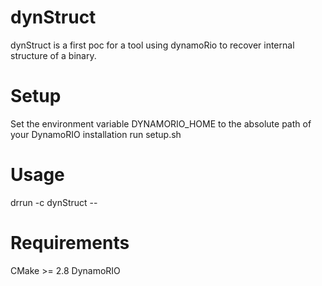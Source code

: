 # dynStruct
dynStruct is a first poc for a tool using dynamoRio to recover internal structure of a binary.

# Setup
Set the environment variable DYNAMORIO_HOME to the absolute path of your DynamoRIO installation
run setup.sh

# Usage
drrun -c dynStruct -- <binary>

# Requirements
CMake >= 2.8
DynamoRIO